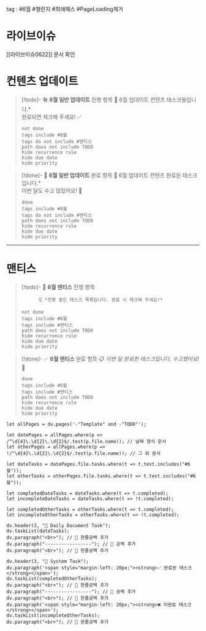 
tag : #6월   #챌린지   #최애패스   #PageLoading제거



# 라이브이슈
[[라이브이슈0622]] 문서 확인

# 컨텐츠 업데이트

> [!todo]- 🛠️ **6월 일반 업데이트** 진행 항목
> 		📌 6월 업데이트 컨텐츠 태스크들입니다.*  
> 		완료되면 체크해 주세요! ✅
>
> ```tasks
> not done
> tags include #6월    
> tags do not include #맨티스    
> path does not include TODO
> hide recurrence rule
> hide due date
> hide priority
> ```


> [!done]- 🎯 **6월 일반 업데이트** 완료 항목
> 		🥳 6월 업데이트 컨텐츠 완료된 태스크입니다.*  
> 		이번 달도 수고 많았어요! 💖
>
> ```tasks
> done
> tags include #6월    
> tags do not include #맨티스    
> path does not include TODO
> hide recurrence rule
> hide due date
> hide priority
> ```


-----------------------------------


# 맨티스

> [!todo]- 🔧 **6월 맨티스** 진행 항목
> 
>           🗓️ *진행 중인 태스크 목록입니다. 완료 시 체크해 주세요!*
>
> ```tasks
> not done
> tags include #6월
> tags include #맨티스
> path does not include TODO
> hide recurrence rule
> hide due date
> hide priority
> ```


> [!done]- ✅ **6월 맨티스** 완료 항목
>           📋 *이번 달 완료한 태스크입니다. 수고했어요!* 🙌  
>
> ```tasks
> done
> tags include #6월    
> tags include #맨티스 
> path does not include TODO
> hide recurrence rule
> hide due date
> hide priority
> ```







```dataviewjs 
let allPages = dv.pages('-"Template" and -"TODO"');

let datePages = allPages.where(p => /^\d{4}\.\d{2}\.\d{2}$/.test(p.file.name)); // 날짜 형식 문서
let otherPages = allPages.where(p => !/^\d{4}\.\d{2}\.\d{2}$/.test(p.file.name)); // 그 외 문서

let dateTasks = datePages.file.tasks.where(t => t.text.includes("#6월"));
let otherTasks = otherPages.file.tasks.where(t => t.text.includes("#6월"));

let completedDateTasks = dateTasks.where(t => t.completed);
let incompleteDateTasks = dateTasks.where(t => !t.completed);

let completedOtherTasks = otherTasks.where(t => t.completed);
let incompleteOtherTasks = otherTasks.where(t => !t.completed);

dv.header(3, "📅 Daily Document Task");
dv.taskList(dateTasks);
dv.paragraph("<br>"); // 🔹 한줄공백 추가
dv.paragraph("-----------------"); // 🔹 공백 추가
dv.paragraph("<br>"); // 🔹 한줄공백 추가

dv.header(3, "📄 System Task");
dv.paragraph('<span style="margin-left: 20px;"><strong>✅ 완료된 태스크</strong></span>');
dv.taskList(completedOtherTasks);
dv.paragraph("<br>"); // 🔹 한줄공백 추가
dv.paragraph("-----------------"); // 🔹 공백 추가
dv.paragraph("<br>"); // 🔹 한줄공백 추가
dv.paragraph('<span style="margin-left: 20px;"><strong>❌ 미완료 태스크</strong></span>');
dv.taskList(incompleteOtherTasks);
dv.paragraph("<br>"); // 🔹 한줄공백 추가


```



